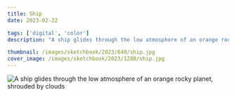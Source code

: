 ```yaml
---
title: Ship
date: 2023-02-22

tags: ['digital', 'color']
description: "A ship glides through the low atmosphere of an orange rocky planet, shrouded by clouds."

thumbnail: /images/sketchbook/2023/640/ship.jpg
cover_image: /images/sketchbook/2023/1280/ship.jpg
---
```


![A ship glides through the low atmosphere of an orange rocky planet, shrouded by clouds](/images/sketchbook/2023/960/ship.jpg)
